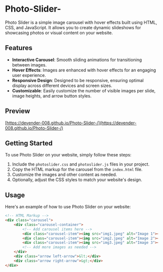 # Photo-Slider-

Photo Slider is a simple image carousel with hover effects built using HTML, CSS, and JavaScript. It allows you to create dynamic slideshows for showcasing photos or visual content on your website.

## Features

- **Interactive Carousel**: Smooth sliding animations for transitioning between images.
- **Hover Effects**: Images are enhanced with hover effects for an engaging user experience.
- **Responsive Design**: Designed to be responsive, ensuring optimal display across different devices and screen sizes.
- **Customizable**: Easily customize the number of visible images per slide, image heights, and arrow button styles.

## Preview

[https://devender-008.github.io/Photo-Slider-/](https://devender-008.github.io/Photo-Slider-/)

## Getting Started

To use Photo Slider on your website, simply follow these steps:

1. Include the `photoslider.css` and `photoslider.js` files in your project.
2. Copy the HTML markup for the carousel from the `index.html` file.
3. Customize the images and other content as needed.
4. Optionally, adjust the CSS styles to match your website's design.

## Usage

Here's an example of how to use Photo Slider on your website:

```html
<!-- HTML Markup -->
<div class="carousel">
    <div class="carousel-container">
        <!-- Add carousel items here -->
        <div class="carousel-item"><img src="img1.jpeg" alt="Image 1"></div>
        <div class="carousel-item"><img src="img2.jpeg" alt="Image 2"></div>
        <div class="carousel-item"><img src="img3.jpeg" alt="Image 3"></div>
        <!-- Add more images as needed -->
    </div>
    <div class="arrow left-arrow">&lt;</div>
    <div class="arrow right-arrow">&gt;</div>
</div>
